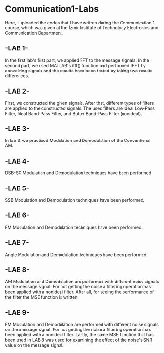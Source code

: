 # Communication1-Labs
Here, I uploaded the codes that I have written during the Communication 1 course, which was given at the İzmir Institute of Technology Electronics and Communication Department.

-LAB 1-
-------

In the first lab's first part, we applied FFT to the message signals. In the second part, we used MATLAB's ifft() function and performed IFFT by convolving signals and the results have been tested by taking two results differences.

-LAB 2-
-------

First, we constructed the given signals. After that, different types of filters are applied to the constructed signals. The used filters are Ideal Low-Pass Filter, Ideal Band-Pass Filter, and Butter Band-Pass Filter (nonideal).

-LAB 3-
-------

In lab 3, we practiced Modulation and Demodulation of the Conventional AM.

-LAB 4-
-------

DSB-SC Modulation and Demodulation techniques have been performed.

-LAB 5-
-------

SSB Modulation and Demodulation techniques have been performed.

-LAB 6-
-------

FM Modulation and Demodulation techniques have been performed.

-LAB 7-
-------

Angle Modulation and Demodulation techniques have been performed.

-LAB 8-
-------

AM Modulation and Demodulation are performed with different noise signals on the message signal. For not getting the noise a filtering operation has been applied with a nonideal filter. After all, for seeing the performance of the filter the MSE function is written.

-LAB 9-
-------

FM Modulation and Demodulation are performed with different noise signals on the message signal. For not getting the noise a filtering operation has been applied with a nonideal filter. Lastly, the same MSE function that has been used in LAB 8 was used for examining the effect of the noise's SNR value on the message signal.
